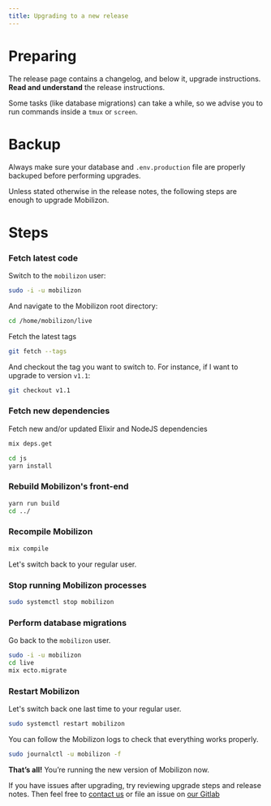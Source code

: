 ```yaml
---
title: Upgrading to a new release
---
```


# Preparing

The release page contains a changelog, and below it, upgrade instructions. **Read and understand** the release instructions.

Some tasks (like database migrations) can take a while, so we advise you to run commands inside a `tmux` or `screen`.

# Backup

Always make sure your database and `.env.production` file are properly backuped before performing upgrades.

Unless stated otherwise in the release notes, the following steps are enough to upgrade Mobilizon.

# Steps

### Fetch latest code
Switch to the `mobilizon` user:

```bash
sudo -i -u mobilizon
```

And navigate to the Mobilizon root directory:

```bash
cd /home/mobilizon/live
```

Fetch the latest tags
```bash
git fetch --tags
```

And checkout the tag you want to switch to. For instance, if I want to upgrade to version `v1.1`:
```bash
git checkout v1.1
```

### Fetch new dependencies
Fetch new and/or updated Elixir and NodeJS dependencies
```bash
mix deps.get
```
```bash
cd js
yarn install
```

### Rebuild Mobilizon's front-end
```bash
yarn run build
cd ../
```

### Recompile Mobilizon
```bash
mix compile
```
Let's switch back to your regular user.

### Stop running Mobilizon processes
```bash
sudo systemctl stop mobilizon
```

### Perform database migrations

Go back to the `mobilizon` user.
```bash
sudo -i -u mobilizon
cd live
mix ecto.migrate
```
### Restart Mobilizon
Let's switch back one last time to your regular user.
```bash
sudo systemctl restart mobilizon
```

You can follow the Mobilizon logs to check that everything works properly. 
```bash
sudo journalctl -u mobilizon -f
```

**That’s all!** You’re running the new version of Mobilizon now.

If you have issues after upgrading, try reviewing upgrade steps and release notes.
Then feel free to [contact us](../about.md#discuss) or file an issue on [our Gitlab](https://framagit.org/framasoft/mobilizon/issues)
